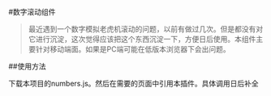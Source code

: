 #数字滚动组件

> 最近遇到一个数字模拟老虎机滚动的问题，以前有做过几次。但是都没有对它进行沉淀，这次觉得应该把这个东西沉淀一下，方便日后使用。本组件主要针对移动端面。如果是PC端可能在低版本浏览器下会出问题。

##使用方法

下载本项目的numbers.js。然后在需要的页面中引用本插件。具体调用日后补全